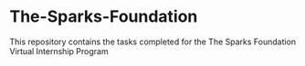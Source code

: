 # The-Sparks-Foundation
This repository contains the tasks completed for the The Sparks Foundation Virtual Internship Program

